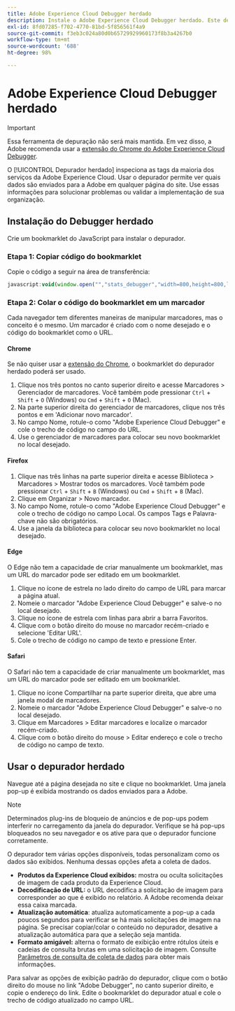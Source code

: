```yaml
---
title: Adobe Experience Cloud Debugger herdado
description: Instale o Adobe Experience Cloud Debugger herdado. Este depurador inspeciona as tags do Analytics, Target, Advertising Cloud, Serviço de identidade e Launch.
exl-id: 8fd07285-f702-4770-81bd-5f856561f4a9
source-git-commit: f3eb3c024a80d0b65729929960173f8b3a4267b0
workflow-type: tm+mt
source-wordcount: '688'
ht-degree: 98%

---
```


# Adobe Experience Cloud Debugger herdado

>[!IMPORTANT]
>
>Essa ferramenta de depuração não será mais mantida. Em vez disso, a Adobe recomenda usar a [extensão do Chrome do Adobe Experience Cloud Debugger](https://docs.adobe.com/content/help/pt-BR/debugger/using/experience-cloud-debugger.html).

O [!UICONTROL Depurador herdado] inspeciona as tags da maioria dos serviços da Adobe Experience Cloud. Usar o depurador permite ver quais dados são enviados para a Adobe em qualquer página do site. Use essas informações para solucionar problemas ou validar a implementação de sua organização.

## Instalação do Debugger herdado

Crie um bookmarklet do JavaScript para instalar o depurador.

### Etapa 1: Copiar código do bookmarklet

Copie o código a seguir na área de transferência:

```JavaScript
javascript:void(window.open("","stats_debugger","width=800,height=800,location=0,menubar=0,status=1,toolbar=0,resizable=1,scrollbars=1").document.write("<script language=\"JavaScript\" id=dbg src=\"https://www.adobetag.com/d1/digitalpulsedebugger/live/DPD.js\"></"+"script>"+"<script language=\"JavaScript\">window.focus();</script>"));
```

### Etapa 2: Colar o código do bookmarklet em um marcador

Cada navegador tem diferentes maneiras de manipular marcadores, mas o conceito é o mesmo. Um marcador é criado com o nome desejado e o código do bookmarklet como o URL.

#### Chrome

Se não quiser usar a [extensão do Chrome](https://docs.adobe.com/content/help/en/debugger/using/experience-cloud-debugger.html), o bookmarklet do depurador herdado poderá ser usado.

1. Clique nos três pontos no canto superior direito e acesse Marcadores > Gerenciador de marcadores. Você também pode pressionar `Ctrl` + `Shift` + `O` (Windows) ou `Cmd` + `Shift` + `O` (Mac).
2. Na parte superior direita do gerenciador de marcadores, clique nos três pontos e em &#39;Adicionar novo marcador&#39;.
3. No campo Nome, rotule-o como &quot;Adobe Experience Cloud Debugger&quot; e cole o trecho de código no campo do URL.
4. Use o gerenciador de marcadores para colocar seu novo bookmarklet no local desejado.

#### Firefox

1. Clique nas três linhas na parte superior direita e acesse Biblioteca > Marcadores > Mostrar todos os marcadores. Você também pode pressionar `Ctrl` + `Shift` + `B` (Windows) ou `Cmd` + `Shift` + `B` (Mac).
2. Clique em Organizar > Novo marcador.
3. No campo Nome, rotule-o como &quot;Adobe Experience Cloud Debugger&quot; e cole o trecho de código no campo Local. Os campos Tags e Palavra-chave não são obrigatórios.
4. Use a janela da biblioteca para colocar seu novo bookmarklet no local desejado.

#### Edge

O Edge não tem a capacidade de criar manualmente um bookmarklet, mas um URL do marcador pode ser editado em um bookmarklet.

1. Clique no ícone de estrela no lado direito do campo de URL para marcar a página atual.
2. Nomeie o marcador &quot;Adobe Experience Cloud Debugger&quot; e salve-o no local desejado.
3. Clique no ícone de estrela com linhas para abrir a barra Favoritos.
4. Clique com o botão direito do mouse no marcador recém-criado e selecione &#39;Editar URL&#39;.
5. Cole o trecho de código no campo de texto e pressione Enter.

#### Safari

O Safari não tem a capacidade de criar manualmente um bookmarklet, mas um URL do marcador pode ser editado em um bookmarklet.

1. Clique no ícone Compartilhar na parte superior direita, que abre uma janela modal de marcadores.
2. Nomeie o marcador &quot;Adobe Experience Cloud Debugger&quot; e salve-o no local desejado.
3. Clique em Marcadores > Editar marcadores e localize o marcador recém-criado.
4. Clique com o botão direito do mouse > Editar endereço e cole o trecho de código no campo de texto.

## Usar o depurador herdado

Navegue até a página desejada no site e clique no bookmarklet. Uma janela pop-up é exibida mostrando os dados enviados para a Adobe.

>[!NOTE]
>
>Determinados plug-ins de bloqueio de anúncios e de pop-ups podem interferir no carregamento da janela do depurador. Verifique se há pop-ups bloqueados no seu navegador e os ative para que o depurador funcione corretamente.

O depurador tem várias opções disponíveis, todas personalizam como os dados são exibidos. Nenhuma dessas opções afeta a coleta de dados.

* **Produtos da Experience Cloud exibidos:** mostra ou oculta solicitações de imagem de cada produto da Experience Cloud.
* **Decodificação de URL:** o URL decodifica a solicitação de imagem para corresponder ao que é exibido no relatório. A Adobe recomenda deixar essa caixa marcada.
* **Atualização automática**: atualiza automaticamente a pop-up a cada poucos segundos para verificar se há mais solicitações de imagem na página. Se precisar copiar/colar o conteúdo no depurador, desative a atualização automática para que a seleção seja mantida.
* **Formato amigável:** alterna o formato de exibição entre rótulos úteis e cadeias de consulta brutas em uma solicitação de imagem. Consulte [Parâmetros de consulta de coleta de dados](query-parameters.md) para obter mais informações.

Para salvar as opções de exibição padrão do depurador, clique com o botão direito do mouse no link &quot;Adobe Debugger&quot;, no canto superior direito, e copie o endereço do link. Edite o bookmarklet do depurador atual e cole o trecho de código atualizado no campo URL.
